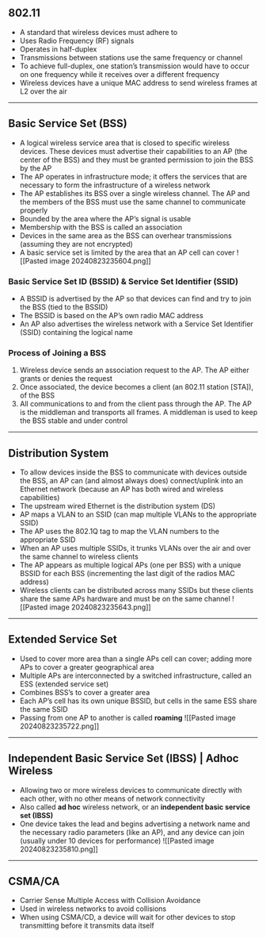 ## 802.11
- A standard that wireless devices must adhere to
- Uses Radio Frequency (RF) signals
- Operates in half-duplex
- Transmissions between stations use the same frequency or channel
- To achieve full-duplex, one station’s transmission would have to occur on one frequency while it receives over a different frequency
- Wireless devices have a unique MAC address to send wireless frames at L2 over the air
---
## Basic Service Set (BSS)
- A logical wireless service area that is closed to specific wireless devices. These devices must advertise their capabilities to an AP (the center of the BSS) and they must be granted permission to join the BSS by the AP
- The AP operates in infrastructure mode; it offers the services that are necessary to form the infrastructure of a wireless network
- The AP establishes its BSS over a single wireless channel. The AP and the members of the BSS must use the same channel to communicate properly
- Bounded by the area where the AP’s signal is usable
- Membership with the BSS is called an association
- Devices in the same area as the BSS can overhear transmissions (assuming they are not encrypted)
- A basic service set is limited by the area that an AP cell can cover
![[Pasted image 20240823235604.png]]
### Basic Service Set ID (BSSID) & Service Set Identifier (SSID)
- A BSSID is advertised by the AP so that devices can find and try to join the BSS (tied to the BSSID)
- The BSSID is based on the AP’s own radio MAC address
- An AP also advertises the wireless network with a Service Set Identifier (SSID) containing the logical name
### Process of Joining a BSS
1. Wireless device sends an association request to the AP. The AP either grants or denies the request
2. Once associated, the device becomes a client (an 802.11 station [STA]), of the BSS
3. All communications to and from the client pass through the AP. The AP is the middleman and transports all frames. A middleman is used to keep the BSS stable and under control
---
## Distribution System
- To allow devices inside the BSS to communicate with devices outside the BSS, an AP can (and almost always does) connect/uplink into an Ethernet network (because an AP has both wired and wireless capabilities)
- The upstream wired Ethernet is the distribution system (DS)
- AP maps a VLAN to an SSID (can map multiple VLANs to the appropriate SSID)
- The AP uses the 802.1Q tag to map the VLAN numbers to the appropriate SSID
- When an AP uses multiple SSIDs, it trunks VLANs over the air and over the same channel to wireless clients
- The AP appears as multiple logical APs (one per BSS) with a unique BSSID for each BSS (incrementing the last digit of the radios MAC address)
- Wireless clients can be distributed across many SSIDs but these clients share the same APs hardware and must be on the same channel
![[Pasted image 20240823235643.png]]
---
## Extended Service Set
- Used to cover more area than a single APs cell can cover; adding more APs to cover a greater geographical area
- Multiple APs are interconnected by a switched infrastructure, called an ESS (extended service set)
- Combines BSS’s to cover a greater area
- Each AP’s cell has its own unique BSSID, but cells in the same ESS share the same SSID
- Passing from one AP to another is called **roaming**
![[Pasted image 20240823235722.png]]
---
## Independent Basic Service Set (IBSS) | Adhoc Wireless
- Allowing two or more wireless devices to communicate directly with each other, with no other means of network connectivity
- Also called **ad hoc** wireless network, or an **independent basic service set (IBSS)**
- One device takes the lead and begins advertising a network name and the necessary radio parameters (like an AP), and any device can join (usually under 10 devices for performance)
![[Pasted image 20240823235810.png]]
---
## CSMA/CA
- Carrier Sense Multiple Access with Collision Avoidance
- Used in wireless networks to avoid collisions
- When using CSMA/CD, a device will wait for other devices to stop transmitting before it transmits data itself